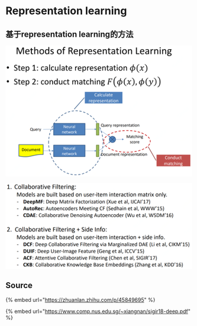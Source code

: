 # Representation learning

## **基于representation learning的方法**

![](../../../../../../../.gitbook/assets/timline-jie-tu-20190318120032.png)

![](../../../../../../../.gitbook/assets/timline-jie-tu-20190318120233.png)

## Source

{% embed url="https://zhuanlan.zhihu.com/p/45849695" %}

{% embed url="https://www.comp.nus.edu.sg/~xiangnan/sigir18-deep.pdf" %}

